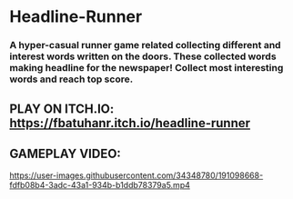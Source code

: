 # Headline-Runner
### A hyper-casual runner game related collecting different and interest words written on the doors. These collected words making headline for the newspaper! Collect most interesting words and reach top score.

## PLAY ON ITCH.IO: https://fbatuhanr.itch.io/headline-runner

## GAMEPLAY VIDEO:
https://user-images.githubusercontent.com/34348780/191098668-fdfb08b4-3adc-43a1-934b-b1ddb78379a5.mp4

